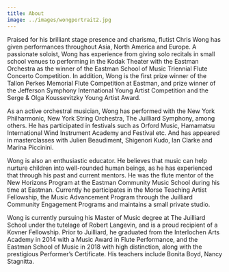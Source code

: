 ```yaml
---
title: About
image: ../images/wongportrait2.jpg
---
```

Praised for his brilliant stage presence and charisma, flutist Chris Wong has given performances throughout Asia, North America and Europe. A passionate soloist, Wong has experience from giving solo recitals in small school venues to performing in the Kodak Theater with the Eastman Orchestra as the winner of the Eastman School of Music Triennial Flute Concerto Competition. In addition, Wong is the first prize winner of the Tallon Perkes Memorial Flute Competition at Eastman, and prize winner of the Jefferson Symphony International Young Artist Competition and the Serge & Olga Koussevitzky Young Artist Award.

As an active orchestral musician, Wong has performed with the New York Philharmonic, New York String Orchestra, The Juilliard Symphony, among others. He has participated in festivals such as Orford Music, Hamamatsu International Wind Instrument Academy and Festival etc. And has appeared in masterclasses with Julien Beaudiment, Shigenori Kudo, Ian Clarke and Marina Piccinini.

Wong is also an enthusiastic educator. He believes that music can help nurture children into well-rounded human beings, as he has experienced that through his past and current mentors. He was the flute mentor of the New Horizons Program at the Eastman Community Music School during his time at Eastman. Currently he participates in the Morse Teaching Artist Fellowship, the Music Advancement Program through the Juilliard Community Engagement Programs and maintains a small private studio.

Wong is currently pursuing his Master of Music degree at The Juilliard School under the tutelage of Robert Langevin, and is a proud recipient of a Kovner Fellowship. Prior to Juilliard, he graduated from the Interlochen Arts Academy in 2014 with a Music Award in Flute Performance, and the Eastman School of Music in 2018 with high distinction, along with the prestigious Performer’s Certificate. His teachers include Bonita Boyd, Nancy Stagnitta.